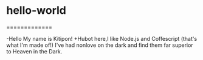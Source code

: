 # hello-world
=============

-Hello My name is Kitipon!
+Hubot here,I like Node.js and Coffescript (that's what I'm made of!)
I've had nonlove on the dark and find them far superior to Heaven in the Dark.
